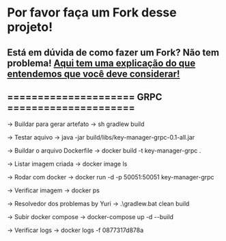 # Por favor faça um Fork desse projeto!

## Está em dúvida de como fazer um Fork? Não tem problema! [Aqui tem uma explicação do que entendemos que você deve considerar!](https://docs.github.com/en/github/getting-started-with-github/fork-a-repo)


## ===================== GRPC =====================
-> Buildar para gerar artefato
-> sh gradlew build

-> Testar aquivo
-> java -jar build/libs/key-manager-grpc-0.1-all.jar

-> Buildar o arquivo Dockerfile
-> docker build -t key-manager-grpc .

-> Listar imagem criada
-> docker image ls

-> Rodar com docker
-> docker run -d -p 50051:50051 key-manager-grpc

-> Verificar imagem
-> docker ps

-> Resolvedor dos problemas by Yuri
-> .\gradlew.bat clean build

-> Subir docker compose
-> docker-compose up -d --build

-> Verificar logs
-> docker logs -f 0877317d878a